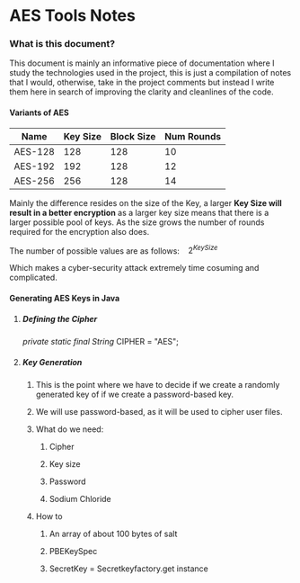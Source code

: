 # AES Tools Notes

### What is this document?

This document is mainly an informative piece of documentation where I study the technologies used in the project, this is just a compilation of notes that I would,  otherwise, take in the project comments but instead I write them here in search of improving the clarity and cleanlines of the code.

#### Variants of AES

| Name    | Key Size | Block Size | Num Rounds |
| ------- | -------- | ---------- | ---------- |
| AES-128 | 128      | 128        | 10         |
| AES-192 | 192      | 128        | 12         |
| AES-256 | 256      | 128        | 14         |

Mainly the difference resides on the size of the Key, a larger **Key Size will result in a better encryption** as a larger key size means that there is a larger possible pool of keys. As the size grows  the number of rounds required for the encryption also does.

The number of possible values are as follows:    $2^{KeySize}$

Which makes a cyber-security attack extremely time cosuming and complicated.

#### Generating AES Keys in Java

1. ##### Defining the Cipher
   
   *private static final String* CIPHER = "AES";

2. ##### Key Generation
   
   1. This is the point where we have to decide if we create a randomly generated key of if we create a password-based key.
   
   2. We will use password-based, as it will be used to cipher user files.
   
   3. What do we need:
      
      1. Cipher
      
      2. Key size
      
      3. Password
      
      4. Sodium Chloride
   
   4. How to
      
      1. An array of about 100 bytes of salt
      
      2. PBEKeySpec
      
      3. SecretKey = Secretkeyfactory.get instance
